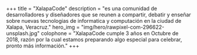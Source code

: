 +++
title = "XalapaCode"
description = "es una comunidad de desarrolladores y diseñadores que se reunen a compartir, debatir y enseñar sobre nuevas tecnologias de informatica y computación en la ciudad de Xalapa, Veracruz."
hero_img = "img/hero/rawpixel-com-296622-unsplash.jpg"
colophone = "XalapaCode cumple 3 años en Octubre de 2018, razón por la cual estamos preparando algo especial para celebrar, pronto más información."
+++